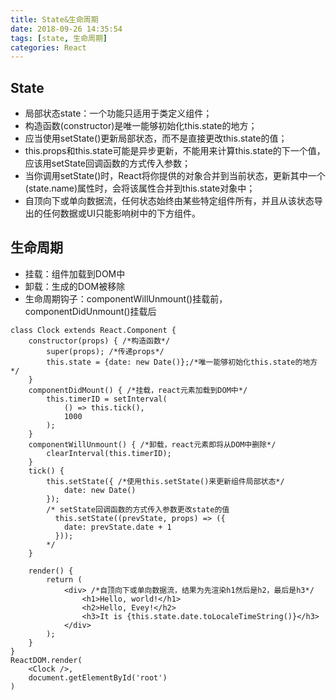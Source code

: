 ```yaml
---
title: State&生命周期
date: 2018-09-26 14:35:54
tags: [state, 生命周期]
categories: React
---
```


## State

- 局部状态state：一个功能只适用于类定义组件；
- 构造函数(constructor)是唯一能够初始化this.state的地方；
- 应当使用setState()更新局部状态，而不是直接更改this.state的值；
- this.props和this.state可能是异步更新，不能用来计算this.state的下一个值，应该用setState回调函数的方式传入参数；
- 当你调用setState()时，React将你提供的对象合并到当前状态，更新其中一个(state.name)属性时，会将该属性合并到this.state对象中；
- 自顶向下或单向数据流，任何状态始终由某些特定组件所有，并且从该状态导出的任何数据或UI只能影响树中的下方组件。

## 生命周期

- 挂载：组件加载到DOM中
- 卸载：生成的DOM被移除
- 生命周期钩子：componentWillUnmount()挂载前，componentDidUnmount()挂载后

```react
class Clock extends React.Component {
    constructor(props) { /*构造函数*/
        super(props); /*传递props*/
        this.state = {date: new Date()};/*唯一能够初始化this.state的地方*/
    }
    componentDidMount() { /*挂载，react元素加载到DOM中*/
        this.timerID = setInterval(
            () => this.tick(),
            1000
        );
    }
    componentWillUnmount() { /*卸载，react元素即将从DOM中删除*/
        clearInterval(this.timerID);
    }
    tick() {
        this.setState({ /*使用this.setState()来更新组件局部状态*/
            date: new Date()
        });
        /* setState回调函数的方式传入参数更改state的值
          this.setState((prevState, props) => ({
            date: prevState.date + 1
          }));
        */
    }
 
    render() {
        return (
            <div> /*自顶向下或单向数据流，结果为先渲染h1然后是h2，最后是h3*/
                <h1>Hello, world!</h1>
                <h2>Hello, Evey!</h2>
                <h3>It is {this.state.date.toLocaleTimeString()}</h3>
            </div>
        );
    }
}
ReactDOM.render(
    <Clock />,
    document.getElementById('root')
)
```

